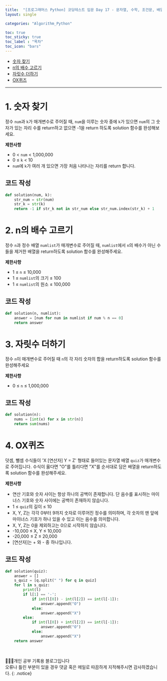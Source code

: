 ```yaml
---
title:  "[프로그래머스 Python] 코딩테스트 입문 Day 17 - 문자열, 수학, 조건문, 배열, 사칙연산"
layout: single

categories: "Algorithm_Python"

toc: true
toc_sticky: true
toc_label : "목차"
toc_icon: "bars"
---
```


- [숫자 찾기](https://school.programmers.co.kr/learn/courses/30/lessons/120904)
- [n의 배수 고르기](https://school.programmers.co.kr/learn/courses/30/lessons/120905)
- [자릿수 더하기](https://school.programmers.co.kr/learn/courses/30/lessons/120906)
- [OX퀴즈]()

***

# <span class="half_HL">1. 숫자 찾기</span>
정수 ```num```과 ```k```가 매개변수로 주어질 때, ```num```을 이루는 숫자 중에 ```k```가 있으면 ```num```의 그 숫자가 있는 자리 수를 return하고 없으면 -1을 return 하도록 solution 함수를 완성해보세요.

**제한사항**
- 0 < ```num``` < 1,000,000
- 0 ≤ ```k``` < 10
- ```num```에 ```k```가 여러 개 있으면 가장 처음 나타나는 자리를 return 합니다.

## 코드 작성
```python
def solution(num, k):
    str_num = str(num)
    str_k = str(k)
    return -1 if str_k not in str_num else str_num.index(str_k) + 1
```

# <span class="half_HL">2. n의 배수 고르기</span>
정수 ```n```과 정수 배열 ```numlist```가 매개변수로 주어질 때, ```numlist```에서 ```n```의 배수가 아닌 수들을 제거한 배열을 return하도록 solution 함수를 완성해주세요.

**제한사항**
- 1 ≤ ```n``` ≤ 10,000
- 1 ≤ ```numlist```의 크기 ≤ 100
- 1 ≤ ```numlist```의 원소 ≤ 100,000

## 코드 작성
```python
def solution(n, numlist):
    answer = [num for num in numlist if num % n == 0]      
    return answer
```

# <span class="half_HL">3. 자릿수 더하기</span>
정수 ```n```이 매개변수로 주어질 때 ```n```의 각 자리 숫자의 합을 return하도록 solution 함수를 완성해주세요

**제한사항**
- 0 ≤ ```n``` ≤ 1,000,000

## 코드 작성
```python
def solution(n):
    nums = [int(x) for x in str(n)]
    return sum(nums)
```

# <span class="half_HL">4. OX퀴즈</span>
덧셈, 뺄셈 수식들이 'X [연산자] Y = Z' 형태로 들어있는 문자열 배열 ```quiz```가 매개변수로 주어집니다. 수식이 옳다면 "O"를 틀리다면 "X"를 순서대로 담은 배열을 return하도록 solution 함수를 완성해주세요.

**제한사항**
- 연산 기호와 숫자 사이는 항상 하나의 공백이 존재합니다. 단 음수를 표시하는 마이너스 기호와 숫자 사이에는 공백이 존재하지 않습니다.
- 1 ≤ ```quiz```의 길이 ≤ 10
- X, Y, Z는 각각 0부터 9까지 숫자로 이루어진 정수를 의미하며, 각 숫자의 맨 앞에 마이너스 기호가 하나 있을 수 있고 이는 음수를 의미합니다.
- X, Y, Z는 0을 제외하고는 0으로 시작하지 않습니다.
- -10,000 ≤ X, Y ≤ 10,000
- -20,000 ≤ Z ≤ 20,000
- [연산자]는 + 와 - 중 하나입니다.

## 코드 작성
```python
def solution(quiz):
    answer = []
    s_quiz = [q.split(" ") for q in quiz]
    for l in s_quiz:
        print(l)
        if l[1] == '-':
            if int(l[0]) - int(l[2]) == int(l[-1]):
                answer.append("O")
            else:
                answer.append("X")
        else:
            if int(l[0]) + int(l[2]) == int(l[-1]):
                answer.append("O")
            else:
                answer.append("X")                
    return answer
```

<br>

👩🏻‍💻개인 공부 기록용 블로그입니다
<br>오류나 틀린 부분이 있을 경우 댓글 혹은 메일로 따끔하게 지적해주시면 감사하겠습니다.
{: .notice}
